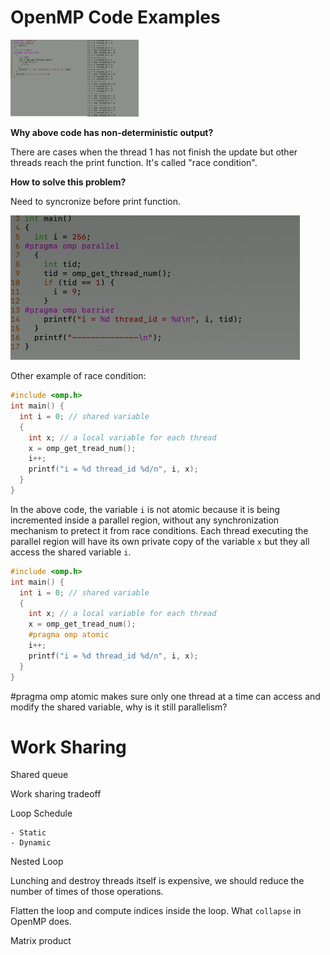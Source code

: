 # OpenMP Code Examples

<img src="Figures/non-deterministic.png" style="zoom: 20%;" />



**Why above code has non-deterministic output?**

There are cases when the thread 1 has not finish the update but other threads reach the print function. It's called "race condition".

**How to solve this problem?**

Need to syncronize before print function. 

<img src="Figures/sync.png" alt="image-20230219121122592" style="zoom:50%;" />

Other example of race condition:

```c
#include <omp.h>
int main() {
  int i = 0; // shared variable
  {
    int x; // a local variable for each thread
    x = omp_get_tread_num();
    i++;
    printf("i = %d thread_id %d/n", i, x);
  }
}
```

In the above code, the variable `i` is not atomic because it is being incremented inside a parallel region, without any synchronization mechanism to pretect it from race conditions. Each thread executing the parallel region will have its own private copy of the variable `x` but they all access the shared variable `i`.

```c
#include <omp.h>
int main() {
  int i = 0; // shared variable
  {
    int x; // a local variable for each thread
    x = omp_get_tread_num();
    #pragma omp atomic
    i++;
    printf("i = %d thread_id %d/n", i, x);
  }
}
```

#pragma omp atomic makes sure only one thread at a time can access and modify the shared variable, why is it still parallelism?



# Work Sharing

Shared queue

Work sharing tradeoff

Loop Schedule

	- Static
	- Dynamic



Nested Loop

Lunching and destroy threads itself is expensive, we should reduce the number of times of those operations.

Flatten the loop and compute indices inside the loop. What `collapse` in OpenMP does.



Matrix product
